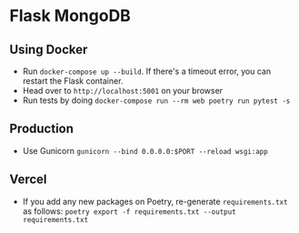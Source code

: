 # Flask MongoDB

## Using Docker

- Run `docker-compose up --build`. If there's a timeout error, you can restart the Flask container.
- Head over to `http://localhost:5001` on your browser
- Run tests by doing `docker-compose run --rm web poetry run pytest -s`

## Production

- Use Gunicorn `gunicorn --bind 0.0.0.0:$PORT --reload wsgi:app`

## Vercel

- If you add any new packages on Poetry, re-generate `requirements.txt` as follows: `poetry export -f requirements.txt --output requirements.txt`
